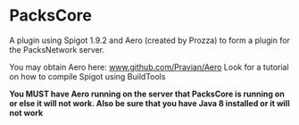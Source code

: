 # PacksCore
A plugin using Spigot 1.9.2 and Aero (created by Prozza) to form a plugin for the PacksNetwork server.

You may obtain Aero here: www.github.com/Pravian/Aero
Look for a tutorial on how to compile Spigot using BuildTools

<b>You MUST have Aero running on the server that PacksCore is running on or else it will not work.
Also be sure that you have Java 8 installed or it will not work</b>
